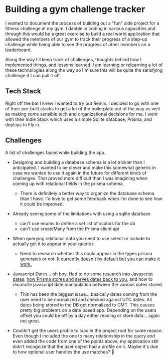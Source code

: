 # Building a gym challenge tracker

I wanted to document the process of building out a "fun" side project for a fitness challenge at my gym. I dabble in coding in various capacities and through this would be a great exercise to build a real world application that allowed the members of our gym to track their progress of a step-up challenge while being able to see the progress of other members on a leaderboard.

Along the way I'll keep track of challenges, thoughts behind how I implemented things, and lessons learned. I am learning or relearning a lot of these technologies along the way so I'm sure this will be quite the satisfying challenge if I can pull it off.

## Tech Stack

Right off the bat I knew I wanted to try out Remix. I decided to go with one of their pre-built stacks to get a lot of the boilerplate out of the way as well as making some sensible tech and organizational decisions for me. I went with their Indie Stack which uses a simple Sqlite database, Prisma, and deploys to Fly.io.

## Challenges

A list of challenges faced while building the app.

- Designing and building a database schema is a lot trickier than I anticipated. I wanted to be clever and make this somewhat generic in case we wanted to use it again in the future for different kinds of challenges. That proved more difficult than I was imagining when coming up with relational fields in the prisma schema.
    - There is definitely a better way to organize the database schema than I have. I'd love to get some feedback when I'm done to see how it could be improved.
- Already seeing some of the limitations with using a sqlite database
    - can't use enums to define a set list of scalars for the db
    - can't use createMany from the Prisma client api
- When querying relational data you need to use select or include to actually get it to appear in your queries
    - Need to research whether this could appear in the types prisma generates or not. [It currently doesn't by default but you can make it work.][1]
- Javascript Dates... oh boy. Had to do some [research into Javascript dates][2], [how Prisma stores and serves dates back to you][3], and how to reconcile javascript date manipulation between the various dates stored.
    - This has been the biggest issue... basically dates coming from the user need to be normalized and checked against UTC dates. All dates being stored in the DB get normalized to GMT. This causes pretty big problems on a date based app. Depending on the users offset you could be off by a day either reading or store data... again not great.
- Couldn't get the users profile to load in the project root for some reason. Even though I included the one to many relationship in the query and even added the code from one of the points above, my application still didn't recognize that the user object had a profile on it. Maybe it's due to how optional user handles the use matches? :shrug:



    [1]: <https://github.com/prisma/prisma/discussions/10928#:~:text=Prisma%20Version&text=Since%20Prisma%20queries%20do%20not,%2Din%20utility%20types%2C%20though.>
    [2]: <https://dev.to/zachgoll/a-complete-guide-to-javascript-dates-and-why-your-date-is-off-by-1-day-fi1>
    [3]: <https://www.prisma.io/docs/reference/api-reference/prisma-schema-reference#model-field-scalar-types>